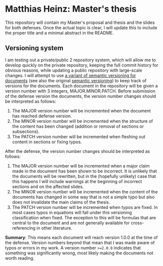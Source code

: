 # Matthias Heinz: Master's thesis

This repository will contain my Master's proposal and thesis and the slides for both defenses.
Once the actual topic is clear, I will update this to include the proper title
and a minimal abstract in the README.

## Versioning system

I am testing out a private/public 2 repository system,
which will allow me to develop quickly on the private repository,
keeping the full commit history for obvious reasons,
while updating a public repository with large-scale changes.
I will attempt to use [a variant of semantic versioning for documents](https://semverdoc.org/)
(see also the original [semantic versioning](https://semver.org/))
to keep track of versions for the documents.
Each document in the repository will be given a version number with 3 integers, MAJOR.MINOR.PATCH.
Before submission of the defense version the documents,
the version number changes should be interpreted as follows:

1. The MAJOR version number will be incremented when
   the document has reached defense version.
2. The MINOR version number will be incremented when
   the structure of the content has been changed
   (addition or removal of sections or subsections).
3. The PATCH version number will be incremented when
   fleshing out content in sections or fixing typos.

After the defense, the version number changes should be interpreted as follows:

1. The MAJOR version number will be incremented when
   a major claim made in the document has been shown to be incorrect.
   It is unlikely that the documents will be rewritten,
   but in the (hopefully unlikely) case that this happens
   I will include warnings at the beginning of incorrect sections and on the affected slides.
2. The MINOR version number will be incremented when
   the content of the documents has changed in some way that
   is not a simple typo but also does not invalidate the main claims of the thesis.
3. The PATCH version number will be incremented when
   typos are fixed.
   In most cases typos in equations will fall under this versioning classification when fixed.
   The exception to this will be formulas that are central to the document
   and are not generally available for cross-referencing in other literature.

**Summary**: This means each document will reach version 1.0.0 at the time of the defense.
Version numbers beyond that mean that I was made aware of typos or errors in my work.
A version number `>=2.0.0` indicates that something was significantly wrong,
most likely making the documents not worth reading.


